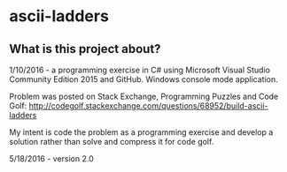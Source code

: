 # ascii-ladders

## What is this project about?
1/10/2016 - a programming exercise in C# using Microsoft Visual Studio Community Edition 2015
and GitHub.  Windows console mode application.

Problem was posted on Stack Exchange, Programming Puzzles and Code Golf:
http://codegolf.stackexchange.com/questions/68952/build-ascii-ladders

My intent is code the problem as a programming exercise and
develop a solution rather than solve and
compress it for code golf.

5/18/2016 - version 2.0
